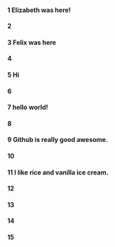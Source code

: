 #### 1 Elizabeth was here!
#### 2
#### 3 Felix was here
#### 4
#### 5 Hi
#### 6
#### 7 hello world!
#### 8
#### 9 Github is really good awesome.
#### 10
#### 11 I like rice and vanilla ice cream.
#### 12
#### 13
#### 14
#### 15